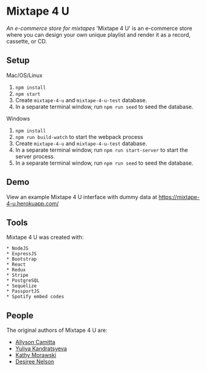 # Mixtape 4 U

_An e-commerce store for mixtapes_
'Mixtape 4 U' is an e-commerce store where you can design your own unique playlist and render it as a record, cassette, or CD.

## Setup

Mac/OS/Linux

1.  `npm install`
2.  `npm start`
3.  Create `mixtape-4-u` and `mixtape-4-u-test` database.
4.  In a separate terminal window, run `npm run seed` to seed the database.

Windows

1.  `npm install`
2.  `npm run build-watch` to start the webpack process
3.  Create `mixtape-4-u` and `mixtape-4-u-test` database.
4.  In a separate terminal window, run `npm run start-server` to start the server process.
5.  In a separate terminal window, run `npm run seed` to seed the database.

## Demo

View an example Mixtape 4 U interface with dummy data at https://mixtape-4-u.herokuapp.com/

## Tools

Mixtape 4 U was created with:

```
* NodeJS
* ExpressJS
* Bootstrap
* React
* Redux
* Stripe
* PostgreSQL
* Sequelize
* PassportJS
* Spotify embed codes
```

## People

The original authors of Mixtape 4 U are:

* [Allyson Camitta](https://github.com/camitta)
* [Yuliya Kandratsyeva](https://github.com/heyitsyuliya)
* [Kathy Morawski](https://github.com/kmorawski94)
* [Desiree Nelson](https://github.com/Anzu4)
